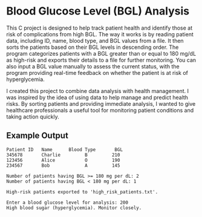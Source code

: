 # Blood Glucose Level (BGL) Analysis

This C project is designed to help track patient health and identify those at risk of complications from high BGL. The way it works is by reading patient data, including ID, name, blood type, and BGL values from a file. It then sorts the patients based on their BGL levels in descending order. The program categorizes patients with a BGL greater than or equal to 180 mg/dL as high-risk and exports their details to a file for further monitoring. You can also input a BGL value manually to assess the current status, with the program providing real-time feedback on whether the patient is at risk of hyperglycemia.

I created this project to combine data analysis with health management. I was inspired by the idea of using data to help manage and predict health risks. By sorting patients and providing immediate analysis, I wanted to give healthcare professionals a useful tool for monitoring patient conditions and taking action quickly.

## Example Output
```
Patient ID   Name      Blood Type       BGL
345678       Charlie         B         210
123456       Alice           O         190
234567       Bob             A         145

Number of patients having BGL >= 180 mg per dL: 2
Number of patients having BGL < 180 mg per dL: 1

High-risk patients exported to 'high_risk_patients.txt'.

Enter a blood glucose level for analysis: 200
High blood sugar (hyperglycemia). Monitor closely.

```

